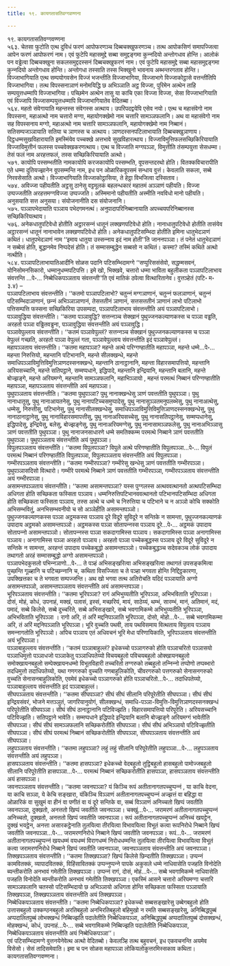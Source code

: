 ```yaml
---
title: १९. कायगतासतिवग्गवण्णना

---
```

१९. कायगतासतिवग्गवण्णना  
५६३. चेतसा फुटोति एत्थ दुविधं फरणं आपोफरणञ्‍च दिब्बचक्खुफरणञ्‍च। तत्थ आपोकसिणं समापज्‍जित्वा आपेन फरणं आपोफरणं नाम। एवं फुटेपि महासमुद्दे सब्बा समुद्दङ्गमा कुन्‍नदियो अन्तोगधाव होन्ति। आलोकं पन वड्ढेत्वा दिब्बचक्खुना सकलसमुद्ददस्सनं दिब्बचक्खुफरणं नाम। एवं फुटेपि महासमुद्दे सब्बा महासमुद्दङ्गमा कुन्‍नदियो अन्तोगधाव होन्ति। अन्तोगधा तस्साति तस्स भिक्खुनो भावनाय अब्भन्तरगताव होन्ति। विज्‍जाभागियाति एत्थ सम्पयोगवसेन विज्‍जं भजन्तीति विज्‍जाभागिया, विज्‍जाभागे विज्‍जाकोट्ठासे वत्तन्तीतिपि विज्‍जाभागिया। तत्थ विपस्सनाञाणं मनोमयिद्धि छ अभिञ्‍ञाति अट्ठ विज्‍जा, पुरिमेन अत्थेन ताहि सम्पयुत्तधम्मापि विज्‍जाभागिया। पच्छिमेन अत्थेन तासु या काचि एका विज्‍जा विज्‍जा, सेसा विज्‍जाभागियाति एवं विज्‍जापि विज्‍जासम्पयुत्तधम्मापि विज्‍जाभागियातेव वेदितब्बा।  
५६४. महतो संवेगायाति महन्तस्स संवेगस्स अत्थाय। उपरिपदद्वयेपि एसेव नयो। एत्थ च महासंवेगो नाम विपस्सना, महाअत्थो नाम चत्तारो मग्गा, महायोगक्खेमो नाम चत्तारि सामञ्‍ञफलानि। अथ वा महासंवेगो नाम सह विपस्सनाय मग्गो, महाअत्थो नाम चत्तारि सामञ्‍ञफलानि, महायोगक्खेमो नाम निब्बानं। सतिसम्पजञ्‍ञायाति सतिया च ञाणस्स च अत्थाय। ञाणदस्सनपटिलाभायाति दिब्बचक्खुञाणाय। दिट्ठधम्मसुखविहारायाति इमस्मिंयेव पच्‍चक्खे अत्तभावे सुखविहारत्थाय। विज्‍जाविमुत्तिफलसच्छिकिरियायाति विज्‍जाविमुत्तीनं फलस्स पच्‍चवेक्खकरणत्थाय। एत्थ च विज्‍जाति मग्गपञ्‍ञा, विमुत्तीति तंसम्पयुत्ता सेसधम्मा। तेसं फलं नाम अरहत्तफलं, तस्स सच्छिकिरियायाति अत्थो।  
५७१. कायोपि पस्सम्भतीति नामकायोपि करजकायोपि पस्सम्भति, वूपसन्तदरथो होति। वितक्‍कविचारापीति एते धम्मा दुतियज्झानेन वूपसम्मन्ति नाम, इध पन ओळारिकवूपसमं सन्धाय वुत्तं। केवलाति सकला, सब्बे निरवसेसाति अत्थो। विज्‍जाभागियाति विज्‍जाकोट्ठासिया, ते हेट्ठा विभजित्वा दस्सिताव।  
५७४. अविज्‍जा पहीयतीति अट्ठसु ठानेसु वट्टमूलकं बहलन्धकारं महातमं अञ्‍ञाणं पहीयति। विज्‍जा उप्पज्‍जतीति अरहत्तमग्गविज्‍जा उप्पज्‍जति। अस्मिमानो पहीयतीति अस्मीति नवविधो मानो पहीयति। अनुसयाति सत्त अनुसया। संयोजनानीति दस संयोजनानि।  
५७५. पञ्‍ञापभेदायाति पञ्‍ञाय पभेदगमनत्थं। अनुपादापरिनिब्बानायाति अपच्‍चयपरिनिब्बानस्स सच्छिकिरियत्थाय।  
५७६. अनेकधातुपटिवेधो होतीति अट्ठारसन्‍नं धातूनं लक्खणपटिवेधो होति। नानाधातुपटिवेधो होतीति तासंयेव अट्ठारसन्‍नं धातूनं नानाभावेन लक्खणपटिवेधो होति। अनेकधातुपटिसम्भिदा होतीति इमिना धातुभेदञाणं कथितं। धातुपभेदञाणं नाम ‘‘इमाय धातुया उस्सन्‍नाय इदं नाम होती’’ति जाननपञ्‍ञा। तं पनेतं धातुभेदञाणं न सब्बेसं होति, बुद्धानमेव निप्पदेसं होति। तं सम्मासम्बुद्धेन सब्बसो न कथितं। कस्मा? तस्मिं कथिते अत्थो नत्थीति।  
५८४. पञ्‍ञापटिलाभायातिआदीनि सोळस पदानि पटिसम्भिदामग्गे ‘‘सप्पुरिससंसेवो, सद्धम्मसवनं, योनिसोमनसिकारो, धम्मानुधम्मपटिपत्ति। इमे खो, भिक्खवे, चत्तारो धम्मा भाविता बहुलीकता पञ्‍ञापटिलाभाय संवत्तन्ति …पे॰… निब्बेधिकपञ्‍ञताय संवत्तन्ती’’ति एवं मातिकं ठपेत्वा वित्थारितानेव। वुत्तञ्हेतं (पटि॰ म॰ ३.४) –  
पञ्‍ञापटिलाभाय संवत्तन्तीति। ‘‘कतमो पञ्‍ञापटिलाभो? चतुन्‍नं मग्गञाणानं, चतुन्‍नं फलञाणानं, चतुन्‍नं पटिसम्भिदाञाणानं, छन्‍नं अभिञ्‍ञाञाणानं, तेसत्ततीनं ञाणानं, सत्तसत्ततीनं ञाणानं लाभो पटिलाभो पत्तिसम्पत्ति फस्सना सच्छिकिरिया उपसम्पदा, पञ्‍ञापटिलाभाय संवत्तन्तीति अयं पञ्‍ञापटिलाभो।  
पञ्‍ञावुद्धिया संवत्तन्तीति। ‘‘कतमा पञ्‍ञावुद्धि? सत्तन्‍नञ्‍च सेक्खानं पुथुज्‍जनकल्याणकस्स च पञ्‍ञा वड्ढति, अरहतो पञ्‍ञा वड्ढितवड्ढना, पञ्‍ञावुद्धिया संवत्तन्तीति अयं पञ्‍ञावुद्धि।  
पञ्‍ञावेपुल्‍लाय संवत्तन्तीति। ‘‘कतमं पञ्‍ञावेपुल्‍लं? सत्तन्‍नञ्‍च सेक्खानं पुथुज्‍जनकल्याणकस्स च पञ्‍ञा वेपुल्‍लं गच्छति, अरहतो पञ्‍ञा वेपुल्‍लं गता, पञ्‍ञावेपुल्‍लाय संवत्तन्तीति इदं पञ्‍ञावेपुल्‍लं।  
महापञ्‍ञताय संवत्तन्तीति। ‘‘कतमा महापञ्‍ञा? महन्ते अत्थे परिग्गण्हातीति महापञ्‍ञा, महन्ते धम्मे…पे॰… महन्ता निरुत्तियो, महन्तानि पटिभानानि, महन्ते सीलक्खन्धे, महन्ते समाधिपञ्‍ञाविमुत्तिविमुत्तिञाणदस्सनक्खन्धे, महन्तानि ठानाट्ठानानि, महन्ता विहारसमापत्तियो, महन्तानि अरियसच्‍चानि, महन्ते सतिपट्ठाने, सम्मप्पधाने, इद्धिपादे, महन्तानि इन्द्रियानि, महन्तानि बलानि, महन्ते बोज्झङ्गे, महन्ते अरियमग्गे, महन्तानि सामञ्‍ञफलानि, महाभिञ्‍ञायो , महन्तं परमत्थं निब्बानं परिग्गण्हातीति महापञ्‍ञा, महापञ्‍ञताय संवत्तन्तीति अयं महापञ्‍ञा।  
पुथुपञ्‍ञताय संवत्तन्तीति। ‘‘कतमा पुथुपञ्‍ञा? पुथु नानाक्खन्धेसु ञाणं पवत्ततीति पुथुपञ्‍ञा। पुथु नानाधातूसु, पुथु नानाआयतनेसु, पुथु नानापटिच्‍चसमुप्पादेसु, पुथु नानासुञ्‍ञतमनुपलब्भेसु, पुथु नानाअत्थेसु, धम्मेसु, निरुत्तीसु, पटिभानेसु, पुथु नानासीलक्खन्धेसु, समाधिपञ्‍ञाविमुत्तिविमुत्तिञाणदस्सनक्खन्धेसु, पुथु नानाठानाट्ठानेसु, पुथु नानाविहारसमापत्तीसु, पुथु नानाअरियसच्‍चेसु, पुथु नानासतिपट्ठानेसु, सम्मप्पधानेसु, इद्धिपादेसु, इन्द्रियेसु, बलेसु, बोज्झङ्गेसु, पुथु नानाअरियमग्गेसु, पुथु नानासामञ्‍ञफलेसु, पुथु नानाअभिञ्‍ञासु ञाणं पवत्ततीति पुथुपञ्‍ञा। पुथु नानाजनसाधारणे धम्मे समतिक्‍कम्म परमत्थे निब्बाने ञाणं पवत्ततीति पुथुपञ्‍ञा। पुथुपञ्‍ञताय संवत्तन्तीति अयं पुथुपञ्‍ञा।  
विपुलपञ्‍ञताय संवत्तन्तीति। ‘‘कतमा विपुलपञ्‍ञा? विपुले अत्थे परिगण्हातीति विपुलपञ्‍ञा…पे॰… विपुलं परमत्थं निब्बानं परिगण्हातीति विपुलपञ्‍ञा, विपुलपञ्‍ञताय संवत्तन्तीति अयं विपुलपञ्‍ञा।  
गम्भीरपञ्‍ञताय संवत्तन्तीति। ‘‘कतमा गम्भीरपञ्‍ञा? गम्भीरेसु खन्धेसु ञाणं पवत्ततीति गम्भीरपञ्‍ञा। पुथुपञ्‍ञासदिसो वित्थारो। गम्भीरे परमत्थे निब्बाने ञाणं पवत्ततीति गम्भीरपञ्‍ञा, गम्भीरपञ्‍ञताय संवत्तन्तीति अयं गम्भीरपञ्‍ञा।  
असामन्तपञ्‍ञताय संवत्तन्तीति। ‘‘कतमा असामन्तपञ्‍ञा? यस्स पुग्गलस्स अत्थववत्थानतो अत्थपटिसम्भिदा अधिगता होति सच्छिकता फस्सिता पञ्‍ञाय। धम्मनिरुत्तिपटिभानववत्थानतो पटिभानपटिसम्भिदा अधिगता होति सच्छिकता फस्सिता पञ्‍ञाय, तस्स अत्थे च धम्मे च निरुत्तिया च पटिभाने च न अञ्‍ञो कोचि सक्‍कोति अभिसम्भवितुं, अनभिसम्भवनीयो च सो अञ्‍ञेहीति असामन्तपञ्‍ञो।  
पुथुज्‍जनकल्याणकस्स पञ्‍ञा अट्ठमकस्स पञ्‍ञाय दूरे विदूरे सुविदूरे न सन्तिके न सामन्ता, पुथुज्‍जनकल्याणकं उपादाय अट्ठमको असामन्तपञ्‍ञो। अट्ठमकस्स पञ्‍ञा सोतापन्‍नस्स पञ्‍ञाय दूरे…पे॰… अट्ठमकं उपादाय सोतापन्‍नो असामन्तपञ्‍ञो। सोतापन्‍नस्स पञ्‍ञा सकदागामिस्स पञ्‍ञाय। सकदागामिस्स पञ्‍ञा अनागामिस्स पञ्‍ञाय। अनागामिस्स पञ्‍ञा अरहतो पञ्‍ञाय। अरहतो पञ्‍ञा पच्‍चेकबुद्धस्स पञ्‍ञाय दूरे विदूरे सुविदूरे न सन्तिके न सामन्ता, अरहन्तं उपादाय पच्‍चेकबुद्धो असामन्तपञ्‍ञो। पच्‍चेकबुद्धञ्‍च सदेवकञ्‍च लोकं उपादाय तथागतो अरहं सम्मासम्बुद्धो अग्गो असामन्तपञ्‍ञो।  
पञ्‍ञापभेदकुसलो पभिन्‍नञाणो…पे॰… ते पञ्हं अभिसङ्खरित्वा अभिसङ्खरित्वा तथागतं उपसङ्कमित्वा पुच्छन्ति गूळ्हानि च पटिच्छन्‍नानि च, कथिता विसज्‍जिता च ते पञ्हा भगवता होन्ति निद्दिट्ठकारणा, उपक्खित्तका च ते भगवता सम्पज्‍जन्ति। अथ खो भगवा तत्थ अतिरोचति यदिदं पञ्‍ञायाति अग्गो असामन्तपञ्‍ञो, असामन्तपञ्‍ञताय संवत्तन्तीति अयं असामन्तपञ्‍ञा।  
भूरिपञ्‍ञताय संवत्तन्तीति। ‘‘कतमा भूरिपञ्‍ञा? रागं अभिभुय्यतीति भूरिपञ्‍ञा, अभिभविताति भूरिपञ्‍ञा। दोसं, मोहं, कोधं, उपनाहं, मक्खं, पलासं, इस्सं, मच्छरियं, मायं, साठेय्यं, थम्भं, सारम्भं, मानं, अतिमानं, मदं, पमादं, सब्बे किलेसे, सब्बे दुच्‍चरिते, सब्बे अभिसङ्खारे, सब्बे भवगामिकम्मे अभिभुय्यतीति भूरिपञ्‍ञा, अभिभविताति भूरिपञ्‍ञा । रागो अरि, तं अरिं मद्दनिपञ्‍ञाति भूरिपञ्‍ञा, दोसो, मोहो…पे॰… सब्बे भवगामिकम्मा अरि, तं अरिं मद्दनिपञ्‍ञाति भूरिपञ्‍ञा। भूरि वुच्‍चति पथवी, ताय पथविसमाय वित्थताय विपुलाय पञ्‍ञाय समन्‍नागतोति भूरिपञ्‍ञो। अपिच पञ्‍ञाय एतं अधिवचनं भूरि मेधा परिणायिकाति, भूरिपञ्‍ञताय संवत्तन्तीति अयं भूरिपञ्‍ञा।  
पञ्‍ञाबाहुल्‍लाय संवत्तन्तीति। ‘‘कतमं पञ्‍ञाबाहुल्‍लं? इधेकच्‍चो पञ्‍ञागरुको होति पञ्‍ञाचरितो पञ्‍ञासयो पञ्‍ञाधिमुत्तो पञ्‍ञाधजो पञ्‍ञाकेतु पञ्‍ञाधिपतेय्यो विचयबहुलो पविचयबहुलो ओक्खायनबहुलो समोक्खायनबहुलो सम्पेक्खायनधम्मो विभूतविहारी तच्‍चरितो तग्गरुको तब्बहुलो तन्‍निन्‍नो तप्पोणो तप्पब्भारो तदधिमुत्तो तदाधिपतेय्यो, यथा गणगरुको वुच्‍चति गणबाहुलिकोति, चीवरगरुको पत्तगरुको सेनासनगरुको वुच्‍चति सेनासनबाहुलिकोति, एवमेवं इधेकच्‍चो पञ्‍ञागरुको होति पञ्‍ञाचरितो…पे॰… तदाधिपतेय्यो, पञ्‍ञाबाहुल्‍लाय संवत्तन्तीति इदं पञ्‍ञाबाहुल्‍लं।  
सीघपञ्‍ञताय संवत्तन्तीति। ‘‘कतमा सीघपञ्‍ञा? सीघं सीघं सीलानि परिपूरेतीति सीघपञ्‍ञा। सीघं सीघं इन्द्रियसंवरं, भोजने मत्तञ्‍ञुतं, जागरियानुयोगं, सीलक्खन्धं, समाधि-पञ्‍ञा-विमुत्ति-विमुत्तिञाणदस्सनक्खन्धं परिपूरेतीति सीघपञ्‍ञा। सीघं सीघं ठानाट्ठानानि पटिविज्झति। विहारसमापत्तियो परिपूरेति। अरियसच्‍चानि पटिविज्झति। सतिपट्ठाने भावेति। सम्मप्पधाने इद्धिपादे इन्द्रियानि बलानि बोज्झङ्गे अरियमग्गं भावेतीति सीघपञ्‍ञा। सीघं सीघं सामञ्‍ञफलानि सच्छिकरोतीति सीघपञ्‍ञा। सीघं सीघं अभिञ्‍ञायो पटिविज्झतीति सीघपञ्‍ञा। सीघं सीघं परमत्थं निब्बानं सच्छिकरोतीति सीघपञ्‍ञा, सीघपञ्‍ञताय संवत्तन्तीति अयं सीघपञ्‍ञा।  
लहुपञ्‍ञताय संवत्तन्तीति। ‘‘कतमा लहुपञ्‍ञा? लहुं लहुं सीलानि परिपूरेतीति लहुपञ्‍ञा…पे॰… लहुपञ्‍ञताय संवत्तन्तीति अयं लहुपञ्‍ञा।  
हासपञ्‍ञताय संवत्तन्तीति। ‘‘कतमा हासपञ्‍ञा? इधेकच्‍चो वेदबहुलो तुट्ठिबहुलो हासबहुलो पामोज्‍जबहुलो सीलानि परिपूरेतीति हासपञ्‍ञा…पे॰… परमत्थं निब्बानं सच्छिकरोतीति हासपञ्‍ञा, हासपञ्‍ञताय संवत्तन्तीति अयं हासपञ्‍ञा।  
जवनपञ्‍ञताय संवत्तन्तीति। ‘‘कतमा जवनपञ्‍ञा? यं किञ्‍चि रूपं अतीतानागतपच्‍चुप्पन्‍नं , या काचि वेदना, या काचि सञ्‍ञा, ये केचि सङ्खारा, यंकिञ्‍चि विञ्‍ञाणं अतीतानागतपच्‍चुप्पन्‍नं अज्झत्तं वा बहिद्धा वा ओळारिकं वा सुखुमं वा हीनं वा पणीतं वा यं दूरे सन्तिके वा, सब्बं विञ्‍ञाणं अनिच्‍चतो खिप्पं जवतीति जवनपञ्‍ञा, दुक्खतो, अनत्ततो खिप्पं जवतीति जवनपञ्‍ञा। चक्खुं…पे॰… जरामरणं अतीतानागतपच्‍चुप्पन्‍नं अनिच्‍चतो, दुक्खतो, अनत्ततो खिप्पं जवतीति जवनपञ्‍ञा। रूपं अतीतानागतपच्‍चुप्पन्‍नं अनिच्‍चं खयट्ठेन, दुक्खं भयट्ठेन, अनत्ता असारकट्ठेनाति तुलयित्वा तीरयित्वा विभावयित्वा विभूतं कत्वा रूपनिरोधे निब्बाने खिप्पं जवतीति जवनपञ्‍ञा…पे॰… जरामरणनिरोधे निब्बाने खिप्पं जवतीति जवनपञ्‍ञा। रूपं…पे॰… जरामरणं अतीतानागतपच्‍चुप्पन्‍नं खयधम्मं वयधम्मं विरागधम्मं निरोधधम्मन्ति तुलयित्वा तीरयित्वा विभावयित्वा विभूतं कत्वा जरामरणनिरोधे निब्बाने खिप्पं जवतीति जवनपञ्‍ञा, जवनपञ्‍ञताय संवत्तन्तीति अयं जवनपञ्‍ञा।  
तिक्खपञ्‍ञताय संवत्तन्तीति। ‘‘कतमा तिक्खपञ्‍ञा? खिप्पं किलेसे छिन्दतीति तिक्खपञ्‍ञा। उप्पन्‍नं कामवितक्‍कं, व्यापादवितक्‍कं, विहिंसावितक्‍कं उप्पन्‍नुप्पन्‍ने पापके अकुसले धम्मे नाधिवासेति पजहति विनोदेति ब्यन्तीकरोति अनभावं गमेतीति तिक्खपञ्‍ञा। उप्पन्‍नं रागं, दोसं, मोहं…पे॰… सब्बे भवगामिकम्मे नाधिवासेति पजहति विनोदेति ब्यन्तीकरोति अनभावं गमेतीति तिक्खपञ्‍ञा। एकस्मिं आसने चत्तारो अरियमग्गा चत्तारि सामञ्‍ञफलानि चतस्सो पटिसम्भिदायो छ अभिञ्‍ञायो अधिगता होन्ति सच्छिकता फस्सिता पञ्‍ञायाति तिक्खपञ्‍ञा, तिक्खपञ्‍ञताय संवत्तन्तीति अयं तिक्खपञ्‍ञा।  
निब्बेधिकपञ्‍ञताय संवत्तन्तीति। ‘‘कतमा निब्बेधिकपञ्‍ञा? इधेकच्‍चो सब्बसङ्खारेसु उब्बेगबहुलो होति उत्तासबहुलो उक्‍कण्ठनबहुलो अरतिबहुलो अनभिरतिबहुलो बहिमुखो न रमति सब्बसङ्खारेसु, अनिब्बिद्धपुब्बं अप्पदालितपुब्बं लोभक्खन्धं निब्बिज्झति पदालेतीति निब्बेधिकपञ्‍ञा, अनिब्बिद्धपुब्बं अप्पदालितपुब्बं दोसक्खन्धं, मोहक्खन्धं, कोधं, उपनाहं…पे॰… सब्बे भवगामिकम्मे निब्बिज्झति पदालेतीति निब्बेधिकपञ्‍ञा, निब्बेधिकपञ्‍ञताय संवत्तन्तीति अयं निब्बेधिकपञ्‍ञा’’।  
एवं पटिसम्भिदामग्गे वुत्तनयेनेवेत्थ अत्थो वेदितब्बो। केवलञ्हि तत्थ बहुवचनं, इध एकवचनन्ति अयमेव विसेसो। सेसं तादिसमेवाति। इमा च पन सोळस महापञ्‍ञा लोकियलोकुत्तरमिस्सकाव कथिता।  
कायगतासतिवग्गवण्णना।  